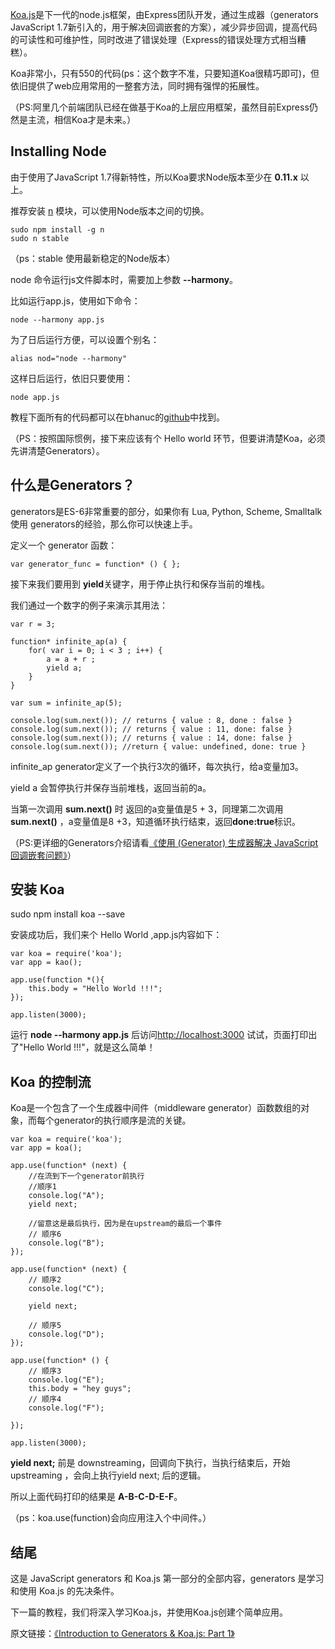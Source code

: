 [Koa.js][1]是下一代的node.js框架，由Express团队开发，通过生成器（generators JavaScript 1.7新引入的，用于解决回调嵌套的方案），减少异步回调，提高代码的可读性和可维护性，同时改进了错误处理（Express的错误处理方式相当糟糕）。

Koa非常小，只有550的代码(ps：这个数字不准，只要知道Koa很精巧即可)，但依旧提供了web应用常用的一整套方法，同时拥有强悍的拓展性。

（PS:阿里几个前端团队已经在做基于Koa的上层应用框架，虽然目前Express仍然是主流，相信Koa才是未来。）

## Installing Node

由于使用了JavaScript 1.7得新特性，所以Koa要求Node版本至少在 **0.11.x** 以上。

推荐安装 [n][2] 模块，可以使用Node版本之间的切换。

    sudo npm install -g n
    sudo n stable
    

（ps：stable 使用最新稳定的Node版本）

node 命令运行js文件脚本时，需要加上参数 **--harmony**。

比如运行app.js，使用如下命令：

    node --harmony app.js
    

为了日后运行方便，可以设置个别名：

    alias nod="node --harmony"
    

这样日后运行，依旧只要使用：

    node app.js
    

教程下面所有的代码都可以在bhanuc的[github][3]中找到。

（PS：按照国际惯例，接下来应该有个 Hello world 环节，但要讲清楚Koa，必须先讲清楚Generators）。

## 什么是Generators？

generators是ES-6非常重要的部分，如果你有 Lua, Python, Scheme, Smalltalk 使用 generators的经验，那么你可以快速上手。

定义一个 generator 函数：

    var generator_func = function* () { };
    

接下来我们要用到 **yield**关键字，用于停止执行和保存当前的堆栈。

我们通过一个数字的例子来演示其用法：

    var r = 3;
    
    function* infinite_ap(a) {
        for( var i = 0; i < 3 ; i++) {
            a = a + r ;
            yield a;
        }
    }
    
    var sum = infinite_ap(5);
    
    console.log(sum.next()); // returns { value : 8, done : false }
    console.log(sum.next()); // returns { value : 11, done: false }
    console.log(sum.next()); // returns { value : 14, done: false }
    console.log(sum.next()); //return { value: undefined, done: true }
    

infinite_ap generator定义了一个执行3次的循环，每次执行，给a变量加3。

yield a 会暂停执行并保存当前堆栈，返回当前的a。

当第一次调用 **sum.next()** 时 返回的a变量值是5 + 3，同理第二次调用 **sum.next()** ，a变量值是8 +3，知道循环执行结束，返回**done:true**标识。

（PS:更详细的Generators介绍请看[《使用 (Generator) 生成器解决 JavaScript 回调嵌套问题》][4]）

## 安装 Koa

sudo npm install koa --save

安装成功后，我们来个 Hello World ,app.js内容如下：

    var koa = require('koa');
    var app = kao();
    
    app.use(function *(){
        this.body = "Hello World !!!";
    });
    
    app.listen(3000);
    

运行 **node --harmony app.js** 后访问<http://localhost:3000> 试试，页面打印出了"Hello World !!!"，就是这么简单！

## Koa 的控制流

Koa是一个包含了一个生成器中间件（middleware generator）函数数组的对象，而每个generator的执行顺序是流的关键。

    var koa = require('koa');
    var app = koa();
    
    app.use(function* (next) {
        //在流到下一个generator前执行
        //顺序1
        console.log("A");
        yield next;
    
        //留意这是最后执行，因为是在upstream的最后一个事件
        // 顺序6
        console.log("B");
    });
    
    app.use(function* (next) {
        // 顺序2
        console.log("C");
    
        yield next;
    
        // 顺序5
        console.log("D");
    });
    
    app.use(function* () {
        // 顺序3
        console.log("E");
        this.body = "hey guys";
        // 顺序4
        console.log("F");
    
    });
    
    app.listen(3000);
    

**yield next;** 前是 downstreaming，回调向下执行，当执行结束后，开始 upstreaming ，会向上执行yield next; 后的逻辑。

所以上面代码打印的结果是 **A-B-C-D-E-F**。

（ps：koa.use(function)会向应用注入个中间件。）

## 结尾

这是 JavaScript generators 和 Koa.js 第一部分的全部内容，generators 是学习和使用 Koa.js 的先决条件。

下一篇的教程，我们将深入学习Koa.js，并使用Koa.js创建个简单应用。

原文链接：[《Introduction to Generators & Koa.js: Part 1》][5]

 [1]: http://koajs.com/
 [2]: https://www.npmjs.org/package/n
 [3]: https://github.com/bhanuc/koa-article
 [4]: http://huangj.in/765
 [5]: http://code.tutsplus.com/tutorials/introduction-to-generators-koajs-part-1--cms-21615